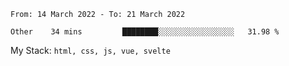<!--START_SECTION:waka-->

```text
From: 14 March 2022 - To: 21 March 2022

Other    34 mins         ████████░░░░░░░░░░░░░░░░░   31.98 %
```

<!--END_SECTION:waka-->
My Stack: `html, css, js, vue, svelte`
